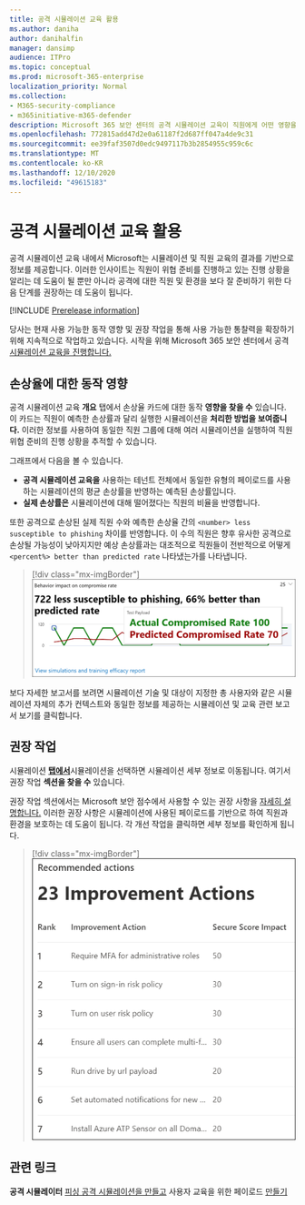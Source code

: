 ```yaml
---
title: 공격 시뮬레이션 교육 활용
ms.author: daniha
author: danihalfin
manager: dansimp
audience: ITPro
ms.topic: conceptual
ms.prod: microsoft-365-enterprise
localization_priority: Normal
ms.collection:
- M365-security-compliance
- m365initiative-m365-defender
description: Microsoft 365 보안 센터의 공격 시뮬레이션 교육이 직원에게 어떤 영향을 주는지 알아보고 시뮬레이션 및 교육 결과를 통해 통찰력을 얻습니다.
ms.openlocfilehash: 772815add47d2e0a61187f2d687ff047a4de9c31
ms.sourcegitcommit: ee39faf3507d0edc9497117b3b2854955c959c6c
ms.translationtype: MT
ms.contentlocale: ko-KR
ms.lasthandoff: 12/10/2020
ms.locfileid: "49615183"
---
```

# <a name="gain-insights-through-attack-simulation-training"></a>공격 시뮬레이션 교육 활용

공격 시뮬레이션 교육 내에서 Microsoft는 시뮬레이션 및 직원 교육의 결과를 기반으로 정보를 제공합니다. 이러한 인사이트는 직원이 위협 준비를 진행하고 있는 진행 상황을 알리는 데 도움이 될 뿐만 아니라 공격에 대한 직원 및 환경을 보다 잘 준비하기 위한 다음 단계를 권장하는 데 도움이 됩니다.

[!INCLUDE [Prerelease information](../includes/prerelease.md)]

당사는 현재 사용 가능한 동작 영향 및 권장 작업을 통해 사용 가능한 통찰력을 확장하기 위해 지속적으로 작업하고 있습니다.
시작을 위해 Microsoft 365 보안 센터에서 공격 [시뮬레이션 교육을 진행합니다.](https://security.microsoft.com/attacksimulator?viewid=overview)

## <a name="behavior-impact-on-compromise-rate"></a>손상율에 대한 동작 영향

공격 시뮬레이션 교육 **개요** 탭에서 손상율 카드에 대한 동작 **영향을 찾을 수** 있습니다. 이 카드는 직원이 예측한 손상률과 달리 실행한 시뮬레이션을 **처리한 방법을 보여줍니다.** 이러한 정보를 사용하여 동일한 직원 그룹에 대해 여러 시뮬레이션을 실행하여 직원 위협 준비의 진행 상황을 추적할 수 있습니다.

그래프에서 다음을 볼 수 있습니다.

- **공격 시뮬레이션 교육을** 사용하는 테넌트 전체에서 동일한 유형의 페이로드를 사용하는 시뮬레이션의 평균 손상률을 반영하는 예측된 손상률입니다.
- **실제 손상률은** 시뮬레이션에 대해 떨어졌다는 직원의 비율을 반영합니다.

또한 공격으로 손상된 실제 직원 수와 예측한 손상율 간의 `<number> less susceptible to phishing` 차이를 반영합니다. 이 수의 직원은 향후 유사한 공격으로 손상될 가능성이 낮아지지만 예상 손상률과는 대조적으로 직원들이 전반적으로 어떻게 `<percent%> better than predicted rate` 나타냈는가를 나타냅니다.

> [!div class="mx-imgBorder"]
> ![공격 시뮬레이션 교육 개요에 대한 동작 영향 카드](../../media/attack-sim-preview-behavior-impact-card.png)

보다 자세한 보고서를 보려면 시뮬레이션  기술 및 대상이 지정한 총 사용자와 같은 시뮬레이션 자체의 추가 컨텍스트와 동일한 정보를 제공하는 시뮬레이션 및 교육 관련 보고서 보기를 클릭합니다.

## <a name="recommended-actions"></a>권장 작업

시뮬레이션 [ **탭에서**](https://security.microsoft.com/attacksimulator?viewid=simulations)시뮬레이션을 선택하면 시뮬레이션 세부 정보로 이동됩니다. 여기서 권장 작업 **섹션을 찾을 수** 있습니다.

권장 작업 섹션에서는 Microsoft 보안 점수에서 사용할 수 있는 권장 사항을 [자세히 설명합니다.](../mtp/microsoft-secure-score.md) 이러한 권장 사항은 시뮬레이션에 사용된 페이로드를 기반으로 하여 직원과 환경을 보호하는 데 도움이 됩니다. 각 개선 작업을 클릭하면 세부 정보를 확인하게 됩니다.

> [!div class="mx-imgBorder"]
> ![공격 시뮬레이션 교육에 대한 권장 작업 섹션](../../media/attack-sim-preview-recommended-actions.png)

## <a name="related-links"></a>관련 링크

**공격 시뮬레이터** [피싱 공격 시뮬레이션을 만들고](attack-simulation-training.md) 사용자 교육을 위한 페이로드 [만들기](attack-simulation-training-payloads.md)
